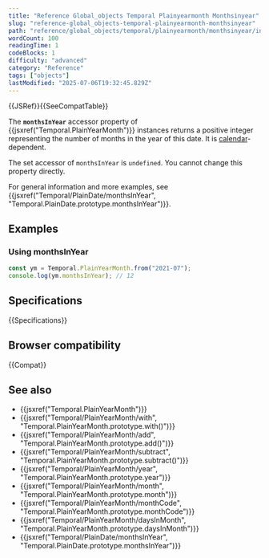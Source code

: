 ```yaml
---
title: "Reference Global_objects Temporal Plainyearmonth Monthsinyear"
slug: "reference-global_objects-temporal-plainyearmonth-monthsinyear"
path: "reference/global_objects/temporal/plainyearmonth/monthsinyear/index.md"
wordCount: 100
readingTime: 1
codeBlocks: 1
difficulty: "advanced"
category: "Reference"
tags: ["objects"]
lastModified: "2025-07-06T19:32:45.829Z"
---
```



{{JSRef}}{{SeeCompatTable}}

The **`monthsInYear`** accessor property of {{jsxref("Temporal.PlainYearMonth")}} instances returns a positive integer representing the number of months in the year of this date. It is [calendar](/en-US/docs/Web/JavaScript/Reference/Global_Objects/Temporal#calendars)-dependent.

The set accessor of `monthsInYear` is `undefined`. You cannot change this property directly.

For general information and more examples, see {{jsxref("Temporal/PlainDate/monthsInYear", "Temporal.PlainDate.prototype.monthsInYear")}}.

## Examples

### Using monthsInYear

```js
const ym = Temporal.PlainYearMonth.from("2021-07");
console.log(ym.monthsInYear); // 12
```

## Specifications

{{Specifications}}

## Browser compatibility

{{Compat}}

## See also

- {{jsxref("Temporal.PlainYearMonth")}}
- {{jsxref("Temporal/PlainYearMonth/with", "Temporal.PlainYearMonth.prototype.with()")}}
- {{jsxref("Temporal/PlainYearMonth/add", "Temporal.PlainYearMonth.prototype.add()")}}
- {{jsxref("Temporal/PlainYearMonth/subtract", "Temporal.PlainYearMonth.prototype.subtract()")}}
- {{jsxref("Temporal/PlainYearMonth/year", "Temporal.PlainYearMonth.prototype.year")}}
- {{jsxref("Temporal/PlainYearMonth/month", "Temporal.PlainYearMonth.prototype.month")}}
- {{jsxref("Temporal/PlainYearMonth/monthCode", "Temporal.PlainYearMonth.prototype.monthCode")}}
- {{jsxref("Temporal/PlainYearMonth/daysInMonth", "Temporal.PlainYearMonth.prototype.daysInMonth")}}
- {{jsxref("Temporal/PlainDate/monthsInYear", "Temporal.PlainDate.prototype.monthsInYear")}}
